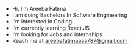 - Hi, I’m Areeba Fatima
- I am doing Bachelors In Software Engineering
- I’m interested in Coding
- I’m currently learning React.JS
- I’m looking for Jobs and internships
- Reach me at areebafatimaaaa787@gmail.com


<!---
areebafati/areebafati is a ✨ special ✨ repository because its `README.md` (this file) appears on your GitHub profile.
You can click the Preview link to take a look at your changes.
--->
